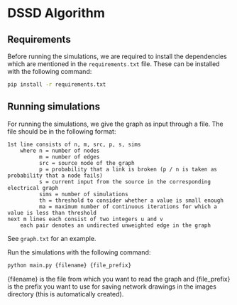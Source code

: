 # DSSD Algorithm

## Requirements
Before running the simulations, we are required to install the dependencies which are mentioned in the `requirements.txt` file. These can be installed with the following command:
```bash
pip install -r requirements.txt
```

## Running simulations
For running the simulations, we give the graph as input through a file. The file should be in the following format:
```
1st line consists of n, m, src, p, s, sims
    where n = number of nodes
          m = number of edges
          src = source node of the graph
          p = probability that a link is broken (p / n is taken as probability that a node fails)
          s = current input from the source in the corresponding electrical graph
          sims = number of simulations
          th = threshold to consider whether a value is small enough
          ma = maximum number of continuous iterations for which a value is less than threshold
next m lines each consist of two integers u and v
    each pair denotes an undirected unweighted edge in the graph
```
See `graph.txt` for an example.

Run the simulations with the following command:
```bash
python main.py {filename} {file_prefix}
```

{filename} is the file from which you want to read the graph and {file_prefix} is the prefix you want to use for saving network drawings in the images directory (this is automatically created).
